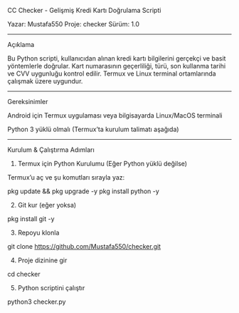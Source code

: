 CC Checker - Gelişmiş Kredi Kartı Doğrulama Scripti

Yazar: Mustafa550
Proje: checker
Sürüm: 1.0


---

Açıklama

Bu Python scripti, kullanıcıdan alınan kredi kartı bilgilerini gerçekçi ve basit yöntemlerle doğrular.
Kart numarasının geçerliliği, türü, son kullanma tarihi ve CVV uygunluğu kontrol edilir.
Termux ve Linux terminal ortamlarında çalışmak üzere uygundur.


---

Gereksinimler

Android için Termux uygulaması veya bilgisayarda Linux/MacOS terminali

Python 3 yüklü olmalı (Termux’ta kurulum talimatı aşağıda)



---

Kurulum & Çalıştırma Adımları

1. Termux için Python Kurulumu (Eğer Python yüklü değilse)

Termux’u aç ve şu komutları sırayla yaz:

pkg update && pkg upgrade -y
pkg install python -y

2. Git kur (eğer yoksa)

pkg install git -y

3. Repoyu klonla

git clone https://github.com/Mustafa550/checker.git

4. Proje dizinine gir

cd checker

5. Python scriptini çalıştır

python3 checker.py
